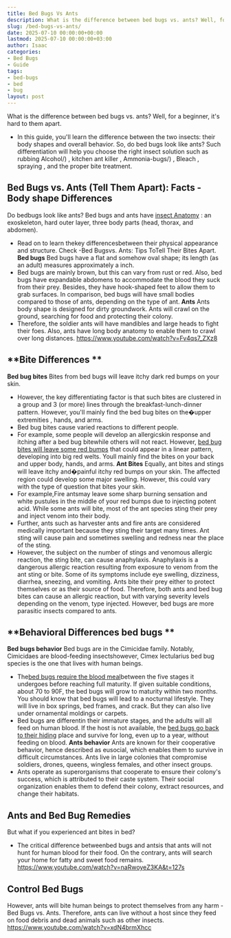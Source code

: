 ```yaml
---
title: Bed Bugs Vs Ants
description: What is the difference between bed bugs vs. ants? Well, for a beginner, it's hard to them apart. - In this guide, you'll learn the difference between the two...
slug: /bed-bugs-vs-ants/
date: 2025-07-10 00:00:00+00:00
lastmod: 2025-07-10 00:00:00+03:00
author: Isaac
categories:
- Bed Bugs
- Guide
tags:
- bed-bugs
- bed
- bug
layout: post
---
```

What is the difference between bed bugs vs. ants? Well, for a beginner, it's hard to them apart.
- In this guide, you'll learn the difference between the two insects: their body shapes and overall behavior. So, do bed bugs look like ants?
Such differentiation will help you choose the right insect solution such as
rubbing Alcohol/)
,
kitchen ant killer
,
Ammonia-bugs/)
,
Bleach
,
spraying
, and the proper bite treatment.

## Bed Bugs vs. Ants (Tell Them Apart): Facts - Body shape Differences
Do bedbugs look like ants? Bed bugs and ants have
[insect Anatomy](https://extension.umd.edu/sites/extension.umd.edu/files/_docs/programs/master-gardeners/Montgomery/Master%20Gardener%20Termites%20Ants%20Bed%20Bugs%202-17.pdf)
: an exoskeleton, hard outer layer, three body parts (head, thorax, and abdomen).
- Read on to learn thekey differencesbetween their physical appearance and structure. Check -Bed Bugsvs. Ants: Tips ToTell Their Bites Apart.
**Bed bugs**
Bed bugs have a flat
and somehow oval shape; its length (as an adult) measures approximately a  inch.
- Bed bugs are mainly brown, but this can vary from rust or red.
Also,
bed bugs have expandable abdomens
to accommodate the blood they suck from their prey. Besides, they have hook-shaped feet to allow them to grab surfaces.
In
comparison, bed bugs
will have small bodies compared to those of ants, depending on the type of ant.
**Ants**
Ants body shape is designed for dirty groundwork. Ants will crawl on the ground, searching for food and protecting their colony.
- Therefore, the soldier ants will have mandibles and large heads to fight their foes.
Also, ants have long body anatomy to enable them to crawl over long distances.
https://www.youtube.com/watch?v=Fv4qs7_ZXz8
## **Bite Differences **
**Bed bug bites**
Bites from bed bugs
will leave itchy dark red bumps on your skin.
- However, the key differentiating factor is that such bites are clustered in a group and 3 (or more) lines through the breakfast-lunch-dinner pattern.
However, you'll mainly find the
bed bug bites on the�upper extremities
, hands, and arms.
- Bed bug bites cause varied reactions to different people.
- For example, some people will develop an allergicskin response and itching after a bed bug bitewhile others will not react.
However,
[bed bug bites will leave some red bumps](https://pestpolicy.com/how-long-do-bed-bug-bites-last/)
that could appear in a linear pattern, developing into big red welts. Youll mainly find the bites on your back and upper body, hands, and arms.
**Ant Bites**
Equally, ant bites and stings will leave itchy and�painful itchy red bumps on your skin.
The affected region could develop some major swelling. However, this could vary with the type of question that bites your skin.
- For example,Fire antsmay leave some sharp burning sensation and white pustules in the middle of your red bumps due to injecting potent acid.
While some ants will bite, most of the ant species sting their prey and inject venom into their body.
- Further, ants such as harvester ants and fire ants are considered medically important because they sting their target many times.
Ant sting will cause pain and sometimes swelling and redness near the place of the sting.
- However, the subject on the number of stings and venomous allergic reaction, the sting bite, can cause anaphylaxis.
Anaphylaxis is a dangerous allergic reaction resulting from exposure to venom from the ant sting or bite.
Some of its symptoms include eye swelling, dizziness, diarrhea, sneezing, and vomiting. Ants bite their prey either to protect themselves or as their source of food.
Therefore, both ants and bed bug bites can cause an allergic reaction, but with varying severity levels depending on the venom, type injected.
However,
bed bugs are more parasitic
insects compared to ants.
## **Behavioral Differences bed bugs **
**Bed bugs behavior**
Bed bugs are in the Cimicidae family. Notably, Cimicidaes are blood-feeding insectshowever, Cimex lectularius bed bug species is the one that lives with human beings.
- The[bed bugs require the blood meal](https://pestpolicy.com/how-big-are-bed-bugs/)between the five stages it undergoes before reaching full maturity.
If given suitable conditions, about 70 to 90F, the bed bugs will grow to maturity within two months. You should know that bed bugs will lead to a nocturnal lifestyle.
They will live in box springs, bed frames, and crack. But they can also live under ornamental moldings or carpets.
- Bed bugs are differentin their immature stages, and the adults will all feed on human blood.
If the host is not available, the
[bed bugs go back to their hiding](https://pestpolicy.com/where-do-bed-bugs-hide/)
place and survive for long, even up to a year, without feeding on blood.
**Ants behavior**
Ants are known for their cooperative behavior, hence described as eusocial, which enables them to survive in difficult circumstances.
Ants live in large colonies that compromise soldiers, drones, queens, wingless females, and other insect groups.
- Ants operate as superorganisms that cooperate to ensure their colony's success, which is attributed to their caste system.
Their social organization enables them to defend their colony, extract resources, and change their habitats.
## Ants and Bed Bug Remedies
But what if you experienced ant bites in bed?
- The critical difference betweenbed bugs and antsis that ants will not hunt for human blood for their food.
On the contrary, ants will search your home for fatty and sweet food remains.
https://www.youtube.com/watch?v=naRwoyeZ3KA&t=127s
## Control Bed Bugs
However, ants will
bite human beings
to protect themselves from any harm - Bed Bugs vs. Ants.
Therefore, ants can live without a host since they feed on food debris and dead animals such as other insects.
https://www.youtube.com/watch?v=xdN4brmXhcc